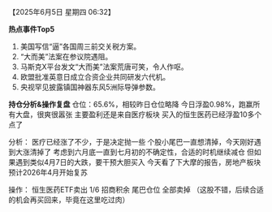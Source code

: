 【2025年6月5日 星期四 06:32】

**热点事件Top5**
1. 美国写信“逼”各国周三前交关税方案。
2. “大而美”法案在参议院遇阻。
3. 马斯克X平台发文“大而美”法案荒唐可笑，令人作呕。
4. 欧盟批准英意日成立合资企业共同研发六代机。
5. 央视罕见披露镇国神器东风5洲际导弹参数。

**持仓分析&操作复盘**
仓位：65.6%，相较昨日仓位略降
今日浮盈0.98%，跑赢所有大盘，很爽很嚣张
主要盈利还是来自医疗板块
买入的恒生医药已经浮盈10多个点了

分析：
医疗已经涨了不少，于是决定抛一些
个股小尾巴一直想清掉，今天刚好遇到大涨清掉了
考虑到六月底一直到七月初的不确定性，合适的时机继续减仓
但如果遇到类似4月7日的大跌，要干预大胆买入
今天看了下大摩的报告，房地产板块预计2026年4月开始复苏

操作：
恒生医药ETF卖出 1/6
招商积余 尾巴仓位 全部卖掉
（这股不错，后续合适的机会再买回来，毕竟在这里吃过肉）
